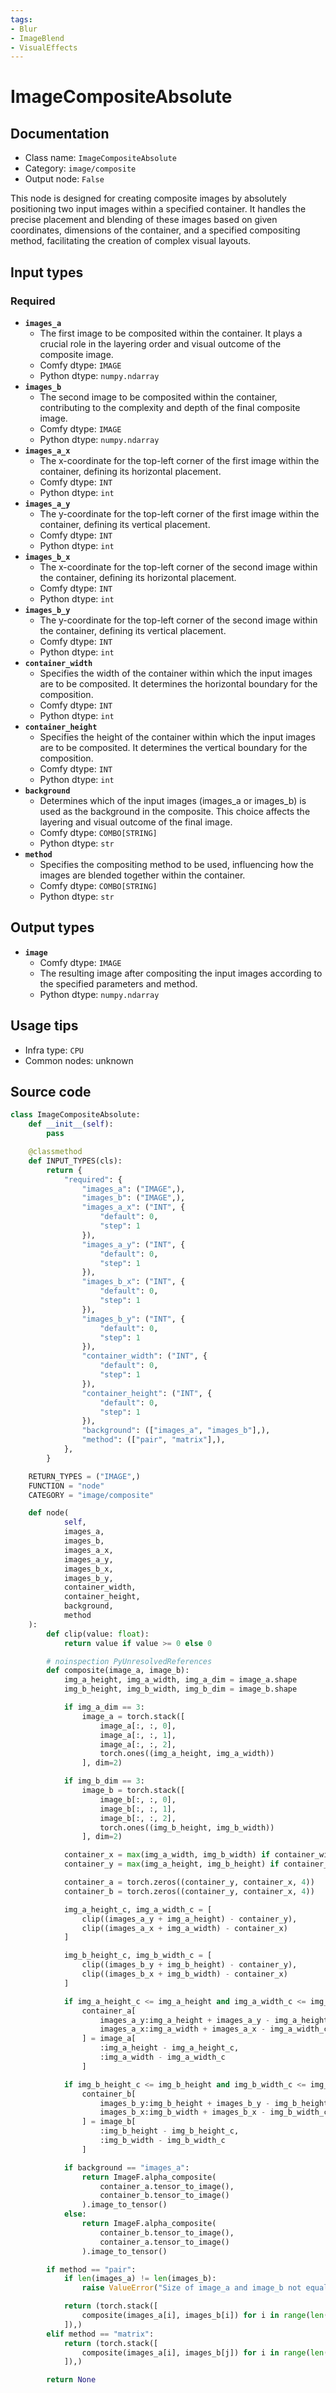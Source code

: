 ```yaml
---
tags:
- Blur
- ImageBlend
- VisualEffects
---
```


# ImageCompositeAbsolute
## Documentation
- Class name: `ImageCompositeAbsolute`
- Category: `image/composite`
- Output node: `False`

This node is designed for creating composite images by absolutely positioning two input images within a specified container. It handles the precise placement and blending of these images based on given coordinates, dimensions of the container, and a specified compositing method, facilitating the creation of complex visual layouts.
## Input types
### Required
- **`images_a`**
    - The first image to be composited within the container. It plays a crucial role in the layering order and visual outcome of the composite image.
    - Comfy dtype: `IMAGE`
    - Python dtype: `numpy.ndarray`
- **`images_b`**
    - The second image to be composited within the container, contributing to the complexity and depth of the final composite image.
    - Comfy dtype: `IMAGE`
    - Python dtype: `numpy.ndarray`
- **`images_a_x`**
    - The x-coordinate for the top-left corner of the first image within the container, defining its horizontal placement.
    - Comfy dtype: `INT`
    - Python dtype: `int`
- **`images_a_y`**
    - The y-coordinate for the top-left corner of the first image within the container, defining its vertical placement.
    - Comfy dtype: `INT`
    - Python dtype: `int`
- **`images_b_x`**
    - The x-coordinate for the top-left corner of the second image within the container, defining its horizontal placement.
    - Comfy dtype: `INT`
    - Python dtype: `int`
- **`images_b_y`**
    - The y-coordinate for the top-left corner of the second image within the container, defining its vertical placement.
    - Comfy dtype: `INT`
    - Python dtype: `int`
- **`container_width`**
    - Specifies the width of the container within which the input images are to be composited. It determines the horizontal boundary for the composition.
    - Comfy dtype: `INT`
    - Python dtype: `int`
- **`container_height`**
    - Specifies the height of the container within which the input images are to be composited. It determines the vertical boundary for the composition.
    - Comfy dtype: `INT`
    - Python dtype: `int`
- **`background`**
    - Determines which of the input images (images_a or images_b) is used as the background in the composite. This choice affects the layering and visual outcome of the final image.
    - Comfy dtype: `COMBO[STRING]`
    - Python dtype: `str`
- **`method`**
    - Specifies the compositing method to be used, influencing how the images are blended together within the container.
    - Comfy dtype: `COMBO[STRING]`
    - Python dtype: `str`
## Output types
- **`image`**
    - Comfy dtype: `IMAGE`
    - The resulting image after compositing the input images according to the specified parameters and method.
    - Python dtype: `numpy.ndarray`
## Usage tips
- Infra type: `CPU`
- Common nodes: unknown


## Source code
```python
class ImageCompositeAbsolute:
    def __init__(self):
        pass

    @classmethod
    def INPUT_TYPES(cls):
        return {
            "required": {
                "images_a": ("IMAGE",),
                "images_b": ("IMAGE",),
                "images_a_x": ("INT", {
                    "default": 0,
                    "step": 1
                }),
                "images_a_y": ("INT", {
                    "default": 0,
                    "step": 1
                }),
                "images_b_x": ("INT", {
                    "default": 0,
                    "step": 1
                }),
                "images_b_y": ("INT", {
                    "default": 0,
                    "step": 1
                }),
                "container_width": ("INT", {
                    "default": 0,
                    "step": 1
                }),
                "container_height": ("INT", {
                    "default": 0,
                    "step": 1
                }),
                "background": (["images_a", "images_b"],),
                "method": (["pair", "matrix"],),
            },
        }

    RETURN_TYPES = ("IMAGE",)
    FUNCTION = "node"
    CATEGORY = "image/composite"

    def node(
            self,
            images_a,
            images_b,
            images_a_x,
            images_a_y,
            images_b_x,
            images_b_y,
            container_width,
            container_height,
            background,
            method
    ):
        def clip(value: float):
            return value if value >= 0 else 0

        # noinspection PyUnresolvedReferences
        def composite(image_a, image_b):
            img_a_height, img_a_width, img_a_dim = image_a.shape
            img_b_height, img_b_width, img_b_dim = image_b.shape

            if img_a_dim == 3:
                image_a = torch.stack([
                    image_a[:, :, 0],
                    image_a[:, :, 1],
                    image_a[:, :, 2],
                    torch.ones((img_a_height, img_a_width))
                ], dim=2)

            if img_b_dim == 3:
                image_b = torch.stack([
                    image_b[:, :, 0],
                    image_b[:, :, 1],
                    image_b[:, :, 2],
                    torch.ones((img_b_height, img_b_width))
                ], dim=2)

            container_x = max(img_a_width, img_b_width) if container_width == 0 else container_width
            container_y = max(img_a_height, img_b_height) if container_height == 0 else container_height

            container_a = torch.zeros((container_y, container_x, 4))
            container_b = torch.zeros((container_y, container_x, 4))

            img_a_height_c, img_a_width_c = [
                clip((images_a_y + img_a_height) - container_y),
                clip((images_a_x + img_a_width) - container_x)
            ]

            img_b_height_c, img_b_width_c = [
                clip((images_b_y + img_b_height) - container_y),
                clip((images_b_x + img_b_width) - container_x)
            ]

            if img_a_height_c <= img_a_height and img_a_width_c <= img_a_width:
                container_a[
                    images_a_y:img_a_height + images_a_y - img_a_height_c,
                    images_a_x:img_a_width + images_a_x - img_a_width_c
                ] = image_a[
                    :img_a_height - img_a_height_c,
                    :img_a_width - img_a_width_c
                ]

            if img_b_height_c <= img_b_height and img_b_width_c <= img_b_width:
                container_b[
                    images_b_y:img_b_height + images_b_y - img_b_height_c,
                    images_b_x:img_b_width + images_b_x - img_b_width_c
                ] = image_b[
                    :img_b_height - img_b_height_c,
                    :img_b_width - img_b_width_c
                ]

            if background == "images_a":
                return ImageF.alpha_composite(
                    container_a.tensor_to_image(),
                    container_b.tensor_to_image()
                ).image_to_tensor()
            else:
                return ImageF.alpha_composite(
                    container_b.tensor_to_image(),
                    container_a.tensor_to_image()
                ).image_to_tensor()

        if method == "pair":
            if len(images_a) != len(images_b):
                raise ValueError("Size of image_a and image_b not equals for pair batch type.")

            return (torch.stack([
                composite(images_a[i], images_b[i]) for i in range(len(images_a))
            ]),)
        elif method == "matrix":
            return (torch.stack([
                composite(images_a[i], images_b[j]) for i in range(len(images_a)) for j in range(len(images_b))
            ]),)

        return None

```
